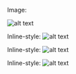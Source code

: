 Image:

![alt text](https://echalk-slate-prod.s3.amazonaws.com/private/classes/62508/resources/23c97cde-e259-476f-b493-37039486eef3?AWSAccessKeyId=AKIAJSZKIBPXGFLSZTYQ&Expires=1830480551&response-cache-control=private%2C%20max-age%3D31536000&response-content-disposition=%3Bfilename%3D%22Fact%2520Or%2520Opinion%2520Worksheet.pdf%22&response-content-type=application%2Fpdf&Signature=AxcdeHTAVZB7GKYBU%2FiHGT8Cwa0%3D "Title")



Inline-style: 
![alt text](https://echalk-slate-prod.s3.amazonaws.com/private/classes/62508/resources/23c97cde-e259-476f-b493-37039486eef3?AWSAccessKeyId=AKIAJSZKIBPXGFLSZTYQ&Expires=1830480551&response-cache-control=private%2C%20max-age%3D31536000&response-content-disposition=%3Bfilename%3D%22Fact%2520Or%2520Opinion%2520Worksheet.pdf%22&response-content-type=application%2Fpdf&Signature=AxcdeHTAVZB7GKYBU%2FiHGT8Cwa0%3D "Logo Title Text 1")


Inline-style: 
![alt text](https://s3.amazonaws.com/otreehub/browsable_source/38fa116b-0401-4211-bcbb-f129134ac8a6/_static/button1.png "Logo Title Text 1")


Inline-style: 
![alt text](https://png2.cleanpng.com/sh/fbbd03f032902dfc15da464efc69c4dc/L0KzQYm3VsA3N6Rmf5H0aYP2gLBuTfhidJJxRd54Z3AwdrF2hL1paZ1mhJ91b3fyPYbpUcdkP2kASKQDY0C5Poi5Vsg6OGM5Sac7OEK7RYG9VcAyOGYziNDw/kisspng-halal-logo-food-halal-logo-5b17c789028c06.7268902415282850650105.png "Logo Title Text 1")
